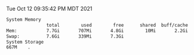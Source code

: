 Tue Oct 12 09:35:42 PM MDT 2021
```bash
System Memory
               total        used        free      shared  buff/cache   available
Mem:           7.7Gi       707Mi       4.8Gi        10Mi       2.2Gi       6.7Gi
Swap:          7.6Gi       339Mi       7.3Gi
System Storage
667M	.
```
